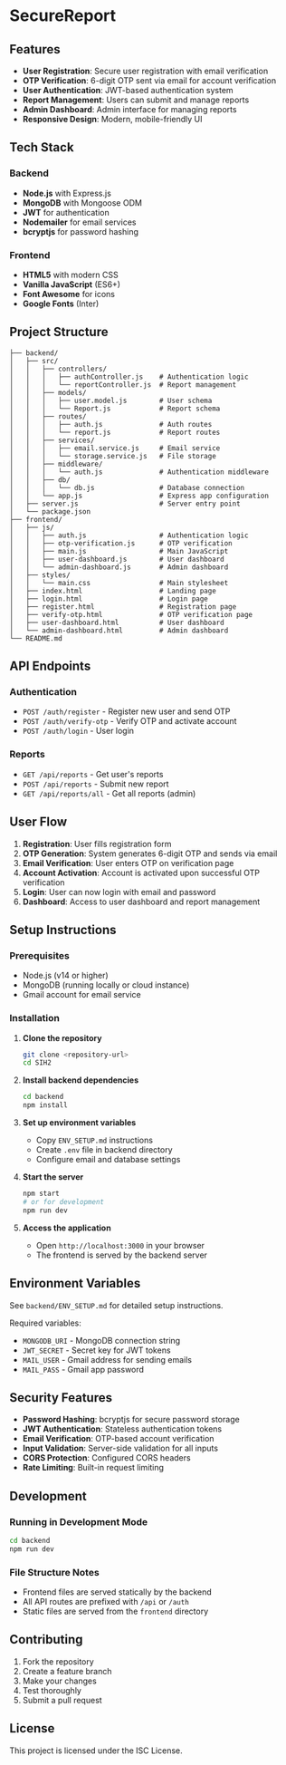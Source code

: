 # SecureReport


## Features

- **User Registration**: Secure user registration with email verification
- **OTP Verification**: 6-digit OTP sent via email for account verification
- **User Authentication**: JWT-based authentication system
- **Report Management**: Users can submit and manage reports
- **Admin Dashboard**: Admin interface for managing reports
- **Responsive Design**: Modern, mobile-friendly UI

## Tech Stack

### Backend

- **Node.js** with Express.js
- **MongoDB** with Mongoose ODM
- **JWT** for authentication
- **Nodemailer** for email services
- **bcryptjs** for password hashing

### Frontend

- **HTML5** with modern CSS
- **Vanilla JavaScript** (ES6+)
- **Font Awesome** for icons
- **Google Fonts** (Inter)

## Project Structure

```
├── backend/
│   ├── src/
│   │   ├── controllers/
│   │   │   ├── authController.js    # Authentication logic
│   │   │   └── reportController.js  # Report management
│   │   ├── models/
│   │   │   ├── user.model.js        # User schema
│   │   │   └── Report.js            # Report schema
│   │   ├── routes/
│   │   │   ├── auth.js              # Auth routes
│   │   │   └── report.js            # Report routes
│   │   ├── services/
│   │   │   ├── email.service.js     # Email service
│   │   │   └── storage.service.js   # File storage
│   │   ├── middleware/
│   │   │   └── auth.js              # Authentication middleware
│   │   ├── db/
│   │   │   └── db.js                # Database connection
│   │   └── app.js                   # Express app configuration
│   ├── server.js                    # Server entry point
│   └── package.json
├── frontend/
│   ├── js/
│   │   ├── auth.js                  # Authentication logic
│   │   ├── otp-verification.js      # OTP verification
│   │   ├── main.js                  # Main JavaScript
│   │   ├── user-dashboard.js        # User dashboard
│   │   └── admin-dashboard.js       # Admin dashboard
│   ├── styles/
│   │   └── main.css                 # Main stylesheet
│   ├── index.html                   # Landing page
│   ├── login.html                   # Login page
│   ├── register.html                # Registration page
│   ├── verify-otp.html              # OTP verification page
│   ├── user-dashboard.html          # User dashboard
│   └── admin-dashboard.html         # Admin dashboard
└── README.md
```

## API Endpoints

### Authentication

- `POST /auth/register` - Register new user and send OTP
- `POST /auth/verify-otp` - Verify OTP and activate account
- `POST /auth/login` - User login

### Reports

- `GET /api/reports` - Get user's reports
- `POST /api/reports` - Submit new report
- `GET /api/reports/all` - Get all reports (admin)

## User Flow

1. **Registration**: User fills registration form
2. **OTP Generation**: System generates 6-digit OTP and sends via email
3. **Email Verification**: User enters OTP on verification page
4. **Account Activation**: Account is activated upon successful OTP verification
5. **Login**: User can now login with email and password
6. **Dashboard**: Access to user dashboard and report management

## Setup Instructions

### Prerequisites

- Node.js (v14 or higher)
- MongoDB (running locally or cloud instance)
- Gmail account for email service

### Installation

1. **Clone the repository**

   ```bash
   git clone <repository-url>
   cd SIH2
   ```

2. **Install backend dependencies**

   ```bash
   cd backend
   npm install
   ```

3. **Set up environment variables**

   - Copy `ENV_SETUP.md` instructions
   - Create `.env` file in backend directory
   - Configure email and database settings

4. **Start the server**

   ```bash
   npm start
   # or for development
   npm run dev
   ```

5. **Access the application**
   - Open `http://localhost:3000` in your browser
   - The frontend is served by the backend server

## Environment Variables

See `backend/ENV_SETUP.md` for detailed setup instructions.

Required variables:

- `MONGODB_URI` - MongoDB connection string
- `JWT_SECRET` - Secret key for JWT tokens
- `MAIL_USER` - Gmail address for sending emails
- `MAIL_PASS` - Gmail app password

## Security Features

- **Password Hashing**: bcryptjs for secure password storage
- **JWT Authentication**: Stateless authentication tokens
- **Email Verification**: OTP-based account verification
- **Input Validation**: Server-side validation for all inputs
- **CORS Protection**: Configured CORS headers
- **Rate Limiting**: Built-in request limiting

## Development

### Running in Development Mode

```bash
cd backend
npm run dev
```

### File Structure Notes

- Frontend files are served statically by the backend
- All API routes are prefixed with `/api` or `/auth`
- Static files are served from the `frontend` directory

## Contributing

1. Fork the repository
2. Create a feature branch
3. Make your changes
4. Test thoroughly
5. Submit a pull request

## License

This project is licensed under the ISC License.
